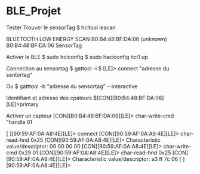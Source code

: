 # BLE_Projet

Tester
Trouver le sensorTag
$ hcitool lescan

BLUETOOTH LOW ENERGY SCAN
B0:B4:48:BF:DA:06 (unknown)
B0:B4:48:BF:DA:06 SensorTag

Activer le BLE
$ sudo hciconfig
$ sudo haciconfig hci1 up

Connection au sensortag
$ gattool -i
$ [LE]> connect "adresse du sentortag"

Ou
$ gatttool -b "adresse du sensortag" --interactive

Identifiant et adresse des cpateurs
$[CON][B0:B4:48:BF:DA:06][LE]>primary

Activer un capteur
[CON][B0:B4:48:BF:DA:06][LE]> char-write-cmd "handle 01



[   ][90:59:AF:0A:A8:4E][LE]> connect
[CON][90:59:AF:0A:A8:4E][LE]> char-read-hnd 0x25
[CON][90:59:AF:0A:A8:4E][LE]>
Characteristic value/descriptor: 00 00 00 00
[CON][90:59:AF:0A:A8:4E][LE]> char-write-cmd 0x29 01
[CON][90:59:AF:0A:A8:4E][LE]> char-read-hnd 0x25
[CON][90:59:AF:0A:A8:4E][LE]>
Characteristic value/descriptor: a3 ff 7c 06
[   ][90:59:AF:0A:A8:4E][LE]>
